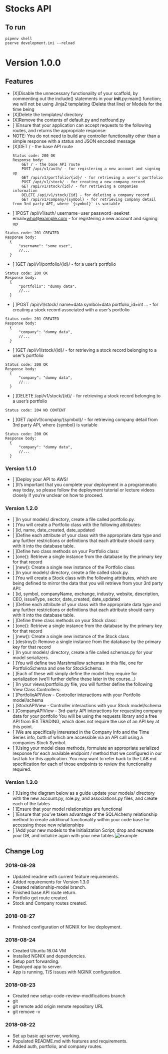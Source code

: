 # Stocks API

## To run
```
pipenv shell
pserve development.ini --reload
```

# Version 1.0.0

## Features
- [X]Disable the unnecessary functionality of your scaffold, by commenting out the include() statements in your __init__.py:main() function; we will not be using Jinja2 templating (Delete that line) or Models for the time being
- [X]Delete the templates/ directory
- [X]Remove the contents of default.py and notfound.py
- [ ]Ensure that your application can accept requests to the following routes, and returns the appropriate response:
 - NOTE: You do not need to build any controller functionality other than a simple response with a status and JSON encoded message
- [X]GET / - the base API route
  ```
  Status code: 200 OK
  Response body:
      GET / - the base API route
      POST /api/v1/auth/ - for registering a new account and signing up 
      GET /api/v1/portfolio/{id}/ - for retrieving a user's portfolio
      POST /api/v1/stock/ - for creating a new company record
      GET /api/v1/stock/{id}/ - for retrieving a companies information
      DELETE /api/v1/stock/{id} - for deleting a company record
      GET /api/v1/company/{symbol} - for retrieving company detail from 3rd party API, where `{symbol}` is variable
  ```
- [ ]POST /api/v1/auth/ username=user password=seekret email=who@example.com - for registering a new account and signing up
```
Status code: 201 CREATED
Response body:
  {
      "username": "some user",
      //...
  }
```
- [ ]GET /api/v1/portfolio/{id}/ - for a user’s portfolio
```
Status code: 200 OK
Response body:
  {
      "portfolio": "dummy data",
      //...
  }
```
- [ ]POST /api/v1/stock/ name=data symbol=data portfolio_id=int ... - for creating a stock record associated with a user’s portfolio
```
Status code: 201 CREATED
Response body:
  {
      "company": "dummy data",
      //...
  }
```
- [ ]GET /api/v1/stock/{id}/ - for retrieving a stock record belonging to a user’s portfolio
```
Status code: 200 OK
Response body:
  {
      "company": "dummy data",
      //...
  }
```
- [ ]DELETE /api/v1/stock/{id}/ - for retrieving a stock record belonging to a user’s portfolio
```
Status code: 204 NO CONTENT
```
- [ ]GET /api/v1/company/{symbol}/ - for retrieving company detail from 3rd party API, where {symbol} is variable
```
Status code: 200 OK
Response body:
  {
      "company": "dummy data",
      //...
  }
```

### Version 1.1.0
- [ ]Deploy your API to AWS!
- [ ]It’s important that you complete your deployment in a programmatic way today, so please follow the deployment tutorial or lecture videos closely if you’re unclear on how to proceed.

### Version 1.2.0
- [ ]In your models/ directory, create a file called portfolio.py.
- [ ]You will create a Portfolio class with the following attributes:
- [ ]id, name, date_created, date_updated
- [ ]Define each attribute of your class with the appropriate data type and any further restrictions or definitions that each attribute should carry with it into the database table.
- [ ]Define two class methods on your Portfolio class:
- [ ]one(): Retrieve a single instance from the database by the primary key for that record
- [ ]new(): Create a single new instance of the Portfolio class
- [ ]In your models/ directory, create a file called stock.py.
- [ ]You will create a Stock class with the following attributes, which are being defined to mirror the data that you will retrieve from your 3rd party API:
- [ ]id, symbol, companyName, exchange, industry, website, description, CEO, issueType, sector, date_created, date_updated
- [ ]Define each attribute of your class with the appropriate data type and any further restrictions or definitions that each attribute should carry with it into the database table.
- [ ]Define three class methods on your Stock class:
- [ ]one(): Retrieve a single instance from the database by the primary key for that record
- [ ]new(): Create a single new instance of the Stock class
- [ ]destroy(): Remove a single instance from the database by the primary key for that record
- [ ]In your models/ directory, create a file called schemas.py for your model serializers.
- [ ]You will define two Marshmallow schemas in this file, one for PortfolioSchema and one for StockSchema.
- [ ]Each of these will simply define the model they require for serialization (we’ll further define these later in the course…)
- [ ]In your views/portfolio.py file, you will further define the following View Class Controllers:
- [ ]PortfolioAPIView - Controller interactions with your Portfolio model/schema
- [ ]StockAPIView - Controller interactions with your Stock model/schema
- [ ]CompanyAPIView - 3rd-party API interactions for requesting company data for your portfolio
You will be using the requests library and a free API from IEX TRADING, which does not require the use of an API key at this point.
- [ ]We are specifically interested in the Company Info and the Time Series info, both of which are accessible via an API call using a companies Stock Symbol.
- [ ]Using your model class methods, formulate an appropriate serialized response for each available endpoint / method that we configured in our last lab for this application. You may want to refer back to the LAB.md specification for each of those endpoints to review the functionality required.

### Version 1.3.0
- [ ]Using the diagram below as a guide update your models/ directory with the new account.py, role.py, and associations.py files, and create each of the tables
- [ ]Ensure that your model relationships are functional
- [ ]Ensure that you’ve taken advantage of the SQLAlchemy relationship method to create additional functionality within your code base for accessing those new relationships
- [ ]Add your new models to the Initialization Script, drop and recreate your DB, and initialize again with your new tables
![example](https://codefellows.github.io/code-401-python-guide/curriculum/class-12-model-relationships/assets/EDR_class_12.png)


## Change Log

### 2018-08-28
- Updated readme with current feature requirements.
- Added requirements for Version 1.3.0
- Created relationship-model branch.
- Finished base API route return.
- Portfolio get route created.
- Stock and Company routes created.

### 2018-08-27
- Finished configuration of NGNIX for live deployment.

### 2018-08-24
- Created Ubuntu 16.04 VM
- Installed NGNIX and dependencies.
- Setup port forwarding.
- Deployed app to server.
- App is running, T/S issues with NGINX configuration.

### 2018-08-23
- Created new setup-code-review-modifications branch
- git
 - git remote add origin remote repository URL
 - git remove -v

### 2018-08-22
- Set up basic api server, working.
- Populated README.md with features and requirements.
- Added auth, portfolio, and company routes.